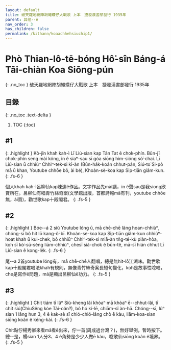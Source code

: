 ```yaml
---
layout: default
title: 破天羅地網陣胡蠅蠓仔大戰歌 上本　捷發漢書部發行 1935年
parent: 其他--ê
nav_order: 3
has_children: false
permalink: /kithann/koaachhehsiuchip1/
---
```


# Phò Thian-lô-tē-bóng Hô͘-sîn Báng-á Tāi-chiàn Koa Siōng-pún
{: .no_toc }
破天羅地網陣胡蠅蠓仔大戰歌 上本　捷發漢書部發行 1935年

## 目錄
{: .no_toc .text-delta }

1. TOC
{:toc}

## #1

{: .highlight }
Kò-jîn khah kah-ì Lī Liú-sian kap Tân Tat ê chok-phín. Bûn-jī chok-phín seng mài kóng, in ê siaⁿ-sau sī góa siōng him-sióng só͘-chai. Lī Liú-sian ū chhiùⁿ Chhiⁿ-tek-si kî-àn (Bûn-ha̍k-koán chhut-pán, Siú-to͘ Si-pò mā ū khan, Youtube chhōe bô, ài bé), Khoàn-sè-koa kap Si̍p-tiān giâm-kun. 
{: .fs-6 }

個人khah kah-ì呂柳仙kap陳達ê作品。文字作品先mài講，in ê聲sau是我siong欣賞所在。呂柳仙有唱青竹絲奇案(文學館出版，首都詩報mā有刊，youtube chhōe無，ài買)，勸世歌kap十殿閣君。
{: .fs-5 }

## #2

{: .highlight }
Bóe--á 2 siú Youtube lóng ū, mā chē-chē lâng hoan-chhiùⁿ, chóng-sī bô hit lō kang-ô͘-bī. Khoàn-sè-koa kap Si̍p-tiān giâm-kun chhiùⁿ-hoat khah ū kui-chek, bô chhiūⁿ Chhiⁿ-tek-si miā-àn tn̂g-té-kù piàn-hòa, koh sī kò͘-sū-sèng liām-chhiùⁿ, chesī siá-chok ê būn-tê, mā-sī hián chhut Lī Liú-sian ê kong-le̍k. 
{: .fs-6 }

尾--a 2首youtube lóng有，mā chē-chē人翻唱，總是無hit-lō江湖味。勸世歌kap十殿閣君唱法khah有規則，無像青竹絲奇案長短句變化，koh是故事性唸唱，che是寫作ê問題，mā是顯出呂柳仙ê功力。
{: .fs-5 }

## #3

{: .highlight }
Chit tiám tī Iûⁿ Siù-kheng lâi khòaⁿ mā khòaⁿ ē--chhut-lâi, tī chi̍t siú(ChiuSêng kòe Tâi-oân?), bô hó kí-lē, chiām-sî àn-hā. Chóng--sī, Iûⁿ sian 1 lâng hun 3, 4 ê kak-sè sī chió-chió-lâng chò ē kàu, liām-koa-sian siōng koân ê kéng-kài.
{: .fs-6 }

Chit點佇楊秀卿來看mā看ē出來，佇一首(周成過台灣？)，無好舉例，暫時按下。總--是，楊sian 1人分3、4 ê角勢是少少人做ē kàu，唸歌仙siōng koân ê境界。
{: .fs-5 }



